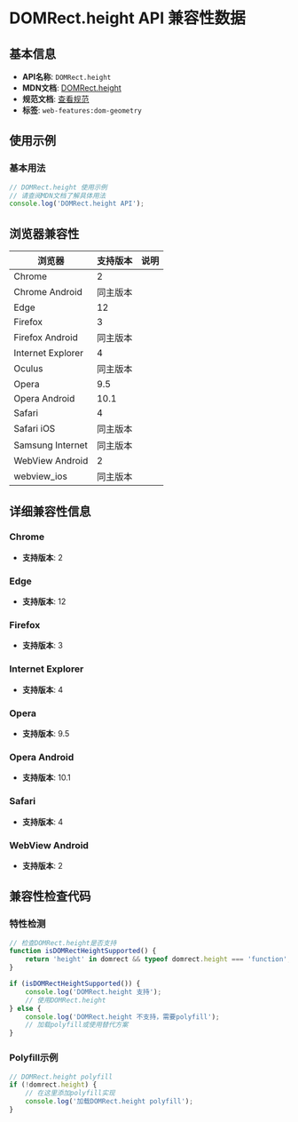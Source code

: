 # DOMRect.height API 兼容性数据

## 基本信息

- **API名称**: `DOMRect.height`
- **MDN文档**: [DOMRect.height](https://developer.mozilla.org/docs/Web/API/DOMRect/height)
- **规范文档**: [查看规范](https://drafts.fxtf.org/geometry/#dom-domrect-height)
- **标签**: `web-features:dom-geometry`

## 使用示例

### 基本用法

```javascript
// DOMRect.height 使用示例
// 请查阅MDN文档了解具体用法
console.log('DOMRect.height API');
```

## 浏览器兼容性

| 浏览器 | 支持版本 | 说明 |
|--------|----------|------|
| Chrome | 2 |  |
| Chrome Android | 同主版本 |  |
| Edge | 12 |  |
| Firefox | 3 |  |
| Firefox Android | 同主版本 |  |
| Internet Explorer | 4 |  |
| Oculus | 同主版本 |  |
| Opera | 9.5 |  |
| Opera Android | 10.1 |  |
| Safari | 4 |  |
| Safari iOS | 同主版本 |  |
| Samsung Internet | 同主版本 |  |
| WebView Android | 2 |  |
| webview_ios | 同主版本 |  |

## 详细兼容性信息

### Chrome

- **支持版本**: 2

### Edge

- **支持版本**: 12

### Firefox

- **支持版本**: 3

### Internet Explorer

- **支持版本**: 4

### Opera

- **支持版本**: 9.5

### Opera Android

- **支持版本**: 10.1

### Safari

- **支持版本**: 4

### WebView Android

- **支持版本**: 2

## 兼容性检查代码

### 特性检测

```javascript
// 检查DOMRect.height是否支持
function isDOMRectHeightSupported() {
    return 'height' in domrect && typeof domrect.height === 'function';
}

if (isDOMRectHeightSupported()) {
    console.log('DOMRect.height 支持');
    // 使用DOMRect.height
} else {
    console.log('DOMRect.height 不支持，需要polyfill');
    // 加载polyfill或使用替代方案
}
```

### Polyfill示例

```javascript
// DOMRect.height polyfill
if (!domrect.height) {
    // 在这里添加polyfill实现
    console.log('加载DOMRect.height polyfill');
}
```

